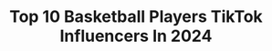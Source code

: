 ---
title: Top 10 Basketball Players TikTok Influencers In 2024
description: >-
  Find top basketball players TikTok influencers in 2024. Most popular hashtags: #foryou #fyp #foryoupage #basketball.
platform: TikTok
hits: 101
text_top: Identify the most popular TikTok accounts on inBeat.
text_bottom: Our search engine has 101 TikTok influencers like this for you to pitch.
profiles:
  - username: "facio._"
    fullname: >-
      Matteo Faciocchi
    bio: >-
      🔥Scrivimi in DM rispondo a tutti☝🏻 🏀Basketball player 🚀50k? ❓Q/A👇🏻
    location: "Italy"
    followers: 49100
    engagement: 1748
    commentsToLikes: 0.021766
    id: ckavp97e20aai0j23zbbehcx3
    verified: false
    hashtags: "#pucci, #perte, #4u, #viral"
  - username: "coreylaw23"
    fullname: >-
      Corey Law
    bio: >-
      Professional basketball player for the World Famous Harlem Globetrotters.
    location: "United States"
    followers: 152200
    engagement: 1385
    commentsToLikes: 0.009187
    id: ck81q127jf35h0j788sqqxm7h
    verified: false
    hashtags: "#foruyou, #harlemglobetrotters, #foryou, #basketballchallenge"
  - username: "aidabakhos"
    fullname: >-
      Aida Bakhos
    bio: >-
      Pro basketball player 🏀 🇺🇸 🇱🇧 Nike Athlete IG aidabakhos
    location: "Lebanon"
    followers: 5114
    engagement: 397
    commentsToLikes: 0.084982
    id: ckb9fn54v42h70j239nzjwuii
    verified: false
    hashtags: "#foryoupage, #saudiarabia, #explore, #basketball"
  - username: "derrickmichael6"
    fullname: >-
      Mickey
    bio: >-
      i'm just bored 🇲🇨|🇨🇲BASKETBALL PLAYER #1 Follow @derrickmichael_☝🏽☝🏽
    location: "Indonesia"
    followers: 209500
    engagement: 853
    commentsToLikes: 0.013676
    id: ckbaw3mu2mk7u0j239ytcthi7
    verified: false
    hashtags: "#basketball, #indonesiabasketball, #dunk, #duet"
  - username: "wardellas15"
    fullname: >-
      Shota Watanabe
    bio: >-
      Basketball player B. league 仙台89ERS#15
    location: "Japan"
    followers: 5004
    engagement: 447
    commentsToLikes: 0.036603
    id: ckc7eqogznri20j23zal9c8oz
    verified: false
    hashtags: "#basketball, #fyp, #foryoupage, #ballaholic"
  - username: "jbtuch"
    fullname: >-
      Jean-baptiste Cazaub
    bio: >-
      Mont de Marsan 🏡 Basketball player 🏀 Stade montois ⚡️ Insta : jbcazaubon
    location: "France"
    followers: 115000
    engagement: 1021
    commentsToLikes: 0.006326
    id: ckai5de2fro330i78fpuidwnu
    verified: false
    hashtags: "#couplelove, #couple, #couplegoals, #foryou"
  - username: "poojasuryawanshi_"
    fullname: >-
      🔥POOJA🔥
    bio: >-
      🚩 Kolhapurkar🚩 🏀Basketball player🏀
    location: "India"
    followers: 59000
    engagement: 991
    commentsToLikes: 0.000000
    id: ckbvvwrxhu2eb0j235a3nj1yv
    verified: false
    hashtags: ""
  - username: "la7tika"
    fullname: >-
      消しゴム
    bio: >-
      Insta:_la7tika_🇧🇬 Basketball player ⛹️ Tennis player🎾 14yearsold/Mamba4life
    location: "Bulgaria"
    followers: 7964
    engagement: 910
    commentsToLikes: 0.006183
    id: ckbqeq9sq0ict0j23y5juisog
    verified: false
    hashtags: "#fyp, #viral, #bulgaria, #foryou"
  - username: "edgarvicedo"
    fullname: >-
      edgarvicedo
    bio: >-
      Basketball player🏀 Twitch channel: vicedoland Youtube: edgarvicedo
    location: "Spain"
    followers: 3447
    engagement: 591
    commentsToLikes: 0.019472
    id: ck9epfznvsew10j78xc0csqfq
    verified: true
    hashtags: "#retochallenge, #foryou, #challenge, #reto"
  - username: "ingridvasconcelos"
    fullname: >-
      Ingrid Vasconcelos
    bio: >-
      Ingrid 🇧🇷 Model💁🏼‍♀️ Personal trainer💪🏼 Basketball player⛹🏼‍♀️ Mom👩‍👦
    location: "Brazil"
    followers: 323500
    engagement: 809
    commentsToLikes: 0.011522
    id: ck9rnrhkx8y290j783v6lrdki
    verified: false
    hashtags: "#bigbrotherbrasil, #parati, #fyp, #fy"
---